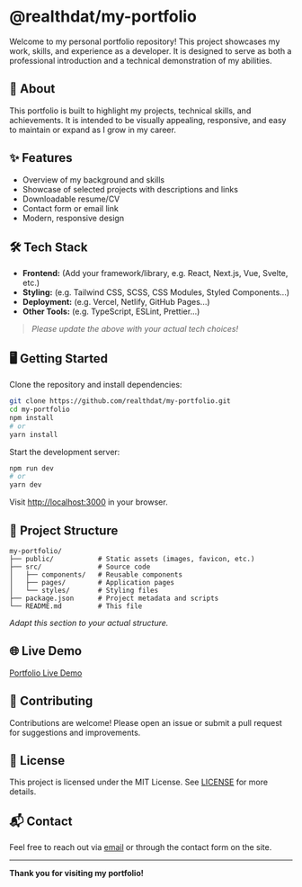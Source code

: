 # @realthdat/my-portfolio

Welcome to my personal portfolio repository! This project showcases my work, skills, and experience as a developer. It is designed to serve as both a professional introduction and a technical demonstration of my abilities.

## 🚀 About

This portfolio is built to highlight my projects, technical skills, and achievements. It is intended to be visually appealing, responsive, and easy to maintain or expand as I grow in my career.

## ✨ Features

- Overview of my background and skills
- Showcase of selected projects with descriptions and links
- Downloadable resume/CV
- Contact form or email link
- Modern, responsive design

## 🛠️ Tech Stack

- **Frontend:** (Add your framework/library, e.g. React, Next.js, Vue, Svelte, etc.)
- **Styling:** (e.g. Tailwind CSS, SCSS, CSS Modules, Styled Components...)
- **Deployment:** (e.g. Vercel, Netlify, GitHub Pages...)
- **Other Tools:** (e.g. TypeScript, ESLint, Prettier...)

> _Please update the above with your actual tech choices!_

## 🖥️ Getting Started

Clone the repository and install dependencies:

```bash
git clone https://github.com/realthdat/my-portfolio.git
cd my-portfolio
npm install
# or
yarn install
```

Start the development server:

```bash
npm run dev
# or
yarn dev
```

Visit [http://localhost:3000](http://localhost:3000) in your browser.

## 📁 Project Structure

```
my-portfolio/
├── public/           # Static assets (images, favicon, etc.)
├── src/              # Source code
│   ├── components/   # Reusable components
│   ├── pages/        # Application pages
│   └── styles/       # Styling files
├── package.json      # Project metadata and scripts
└── README.md         # This file
```

_Adapt this section to your actual structure._

## 🌐 Live Demo

[Portfolio Live Demo](www.datdev.tech) 

## 🤝 Contributing

Contributions are welcome! Please open an issue or submit a pull request for suggestions and improvements.

## 📄 License

This project is licensed under the MIT License. See [LICENSE](./LICENSE) for more details.

## 📬 Contact

Feel free to reach out via [email](mailto:thanhxdat@gmail.com) or through the contact form on the site.

---

**Thank you for visiting my portfolio!**
